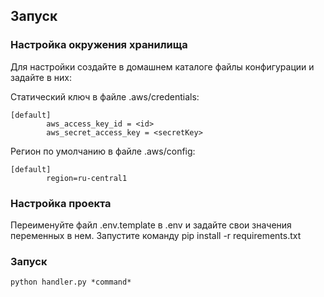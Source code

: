 ## Запуск
### Настройка окружения хранилища
Для настройки создайте в домашнем каталоге файлы конфигурации и задайте в них:

Статический ключ в файле .aws/credentials:

    [default]
            aws_access_key_id = <id>
            aws_secret_access_key = <secretKey>
Регион по умолчанию в файле .aws/config:

    [default]
            region=ru-central1


### Настройка проекта
Переименуйте файл .env.template в .env и задайте свои значения переменных в нем.
Запустите команду
    pip install -r requirements.txt

### Запуск
    python handler.py *command*